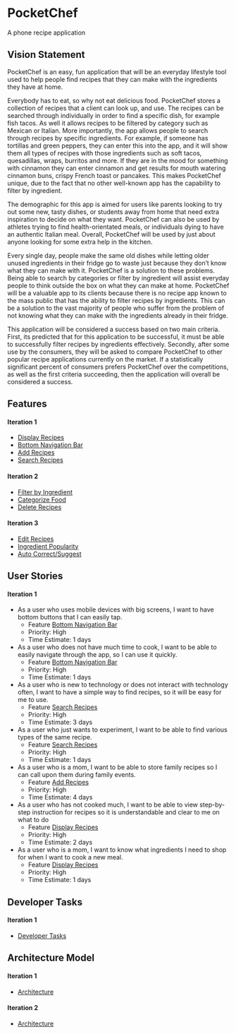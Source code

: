 **PocketChef**
==============
A phone recipe application

Vision Statement
----------------
PocketChef is an easy, fun application that will be an everyday lifestyle tool 
used to help people find recipes that they can make with the ingredients they 
have at home. 

Everybody has to eat, so why not eat delicious food. PocketChef stores a 
collection of recipes that a client can look up, and use. The recipes can be 
searched through individually in order to find a specific dish, for example 
fish tacos. As well it allows recipes to be filtered by category such as Mexican
or Italian. More importantly, the app allows people to search through recipes 
by specific ingredients. For example, if someone has tortillas and green 
peppers, they can enter this into the app, and it will show them all types of 
recipes with those ingredients such as soft tacos, quesadillas, wraps, burritos 
and more. If they are in the mood for something with cinnamon they can enter 
cinnamon and get results for mouth watering cinnamon buns, crispy French toast
or pancakes. This makes PocketChef unique, due to the fact that no other 
well-known app has the capability to filter by ingredient. 

The demographic for this app is aimed for users like parents looking to try out
some new, tasty dishes, or students away from home that need extra inspiration
to decide on what they want. PocketChef can also be used by athletes trying to 
find health-orientated meals, or individuals dying to have an authentic Italian 
meal. Overall, PocketChef will be used by just about anyone looking for some
extra help in the kitchen.

Every single day, people make the same old dishes while letting older unused 
ingredients in their fridge go to waste just because they don’t know what they
can make with it. PocketChef is a solution to these problems. Being able to
search by categories or filter by ingredient will assist everyday people to
think outside the box on what they can make at home. PocketChef will be a
valuable app to its clients because there is no recipe app known to the mass
public that has the ability to filter recipes by ingredients. This can be a
solution to the vast majority of people who suffer from the problem of not
knowing what they can make with the ingredients already in their fridge.

This application will be considered a success based on two main criteria.
First, its predicted that for this application to be successful, it must be
able to successfully filter recipes by ingredients effectively. Secondly, after
some use by the consumers, they will be asked to compare PocketChef to other
popular recipe applications currently on the market. If a statistically
significant percent of consumers prefers PocketChef over the competitions, as
well as the first criteria succeeding, then the application will overall be 
considered a success. 


Features
--------

#### Iteration 1

*  [Display Recipes](https://code.cs.umanitoba.ca/comp3350-winter2020/pocketchef-5/issues/10)
*  [Bottom Navigation Bar](https://code.cs.umanitoba.ca/comp3350-winter2020/pocketchef-5/issues/11)
*  [Add Recipes](https://code.cs.umanitoba.ca/comp3350-winter2020/pocketchef-5/issues/2)
*  [Search Recipes](https://code.cs.umanitoba.ca/comp3350-winter2020/pocketchef-5/issues/1)

#### Iteration 2
*  [Filter by Ingredient](https://code.cs.umanitoba.ca/comp3350-winter2020/pocketchef-5/issues/8)
*  [Categorize Food](https://code.cs.umanitoba.ca/comp3350-winter2020/pocketchef-5/issues/7)
*  [Delete Recipes](https://code.cs.umanitoba.ca/comp3350-winter2020/pocketchef-5/issues/3)

#### Iteration 3
*  [Edit Recipes](https://code.cs.umanitoba.ca/comp3350-winter2020/pocketchef-5/issues/4)
*  [Ingredient Popularity](https://code.cs.umanitoba.ca/comp3350-winter2020/pocketchef-5/issues/6)
*  [Auto Correct/Suggest](https://code.cs.umanitoba.ca/comp3350-winter2020/pocketchef-5/issues/5)


User Stories
------------
#### Iteration 1

*  As a user who uses mobile devices with big screens, I want to have bottom buttons that I can easily tap.
    *   Feature [Bottom Navigation Bar](https://code.cs.umanitoba.ca/comp3350-winter2020/pocketchef-5/issues/11)
    *   Priority: High
    *   Time Estimate: 1 days
*  As a user who does not have much time to cook, I want to be able to easily navigate through the app, so I can use it quickly.
    *   Feature [Bottom Navigation Bar](https://code.cs.umanitoba.ca/comp3350-winter2020/pocketchef-5/issues/11)
    *   Priority: High
    *   Time Estimate: 1 days
*  As a user who is new to technology or does not interact with technology often, I want to have a simple way to find recipes, so it will be easy for me to use.
    *   Feature [Search Recipes](https://code.cs.umanitoba.ca/comp3350-winter2020/pocketchef-5/issues/1)
    *   Priority: High
    *   Time Estimate: 3 days
*  As a user who just wants to experiment, I want to be able to find various types of the same recipe.
    *   Feature [Search Recipes](https://code.cs.umanitoba.ca/comp3350-winter2020/pocketchef-5/issues/1)
    *   Priority: High
    *   Time Estimate: 1 days
*  As a user who is a mom, I want to be able to store family recipes so I can call upon them during family events.
    *   Feature [Add Recipes](https://code.cs.umanitoba.ca/comp3350-winter2020/pocketchef-5/issues/2)
    *   Priority: High
    *   Time Estimate: 4 days
*  As a user who has not cooked much, I want to be able to view step-by-step instruction for recipes so it is understandable and clear to me on what to do 
    *   Feature [Display Recipes](https://code.cs.umanitoba.ca/comp3350-winter2020/pocketchef-5/issues/10)
    *   Priority: High
    *   Time Estimate: 2 days
*  As a user who is a mom, I want to know what ingredients I need to shop for when I want to cook a new meal.
    *   Feature [Display Recipes](https://code.cs.umanitoba.ca/comp3350-winter2020/pocketchef-5/issues/10)
    *   Priority: High
    *   Time Estimate: 1 days
	
Developer Tasks
------------
#### Iteration 1
*  [Developer Tasks](https://code.cs.umanitoba.ca/comp3350-winter2020/pocketchef-5/blob/master/Developer_Tasks.md)

Architecture Model
------------
#### Iteration 1
*  [Architecture](https://code.cs.umanitoba.ca/comp3350-winter2020/pocketchef-5/blob/master/Architecture.md)

#### Iteration 2
*  [Architecture](https://code.cs.umanitoba.ca/comp3350-winter2020/pocketchef-5/blob/develop/architecture-iteration2.md)